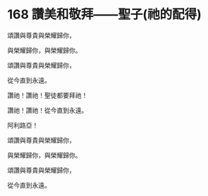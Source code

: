 # 168 讚美和敬拜——聖子(祂的配得)

頌讚與尊貴與榮耀歸你，

與榮耀歸你，與榮耀歸你。

頌讚與尊貴與榮耀歸你，

從今直到永遠。

讚祂！讚祂！聖徒都要拜祂！

讚祂！讚祂！從今直到永遠。

阿利路亞！

頌讚與尊貴與榮耀歸你，

與榮耀歸你，與榮耀歸你。

頌讚與尊貴與榮耀歸你，

從今直到永遠。

